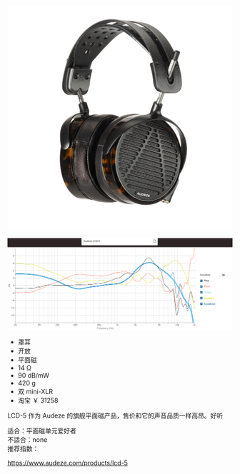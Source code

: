 ![img](../../../resource/lcd5.webp)

![freq](../../../resource/lcd5%20freq.png)

- 罩耳
- 开放
- 平面磁
- 14 Ω
- 90 dB/mW
- 420 g
- 双 mini-XLR
- 淘宝 ￥ 31258

LCD-5 作为 Audeze 的旗舰平面磁产品，售价和它的声音品质一样高昂。好听

适合：平面磁单元爱好者  
不适合：none  
推荐指数：

https://www.audeze.com/products/lcd-5

